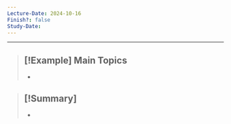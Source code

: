 ```yaml
---
Lecture-Date: 2024-10-16
Finish?: false
Study-Date:
---
```

---
>[!Example] Main Topics
>-
>-
>

>[!Summary]
>-
>-


